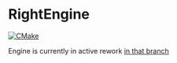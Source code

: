 # RightEngine
[![CMake](https://github.com/rbetik12/RightEngine2D/actions/workflows/Tests.yml/badge.svg)](https://github.com/rbetik12/RightEngine2D/actions/workflows/Tests.yml)

Engine is currently in active rework [in that branch](https://github.com/RGameStudio/RightEngine/tree/RNG-31-renderer-2.0)
